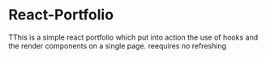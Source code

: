 # React-Portfolio
TThis is a simple react portfolio which put into action the use of hooks and the render components on a single page. reequires no refreshing
